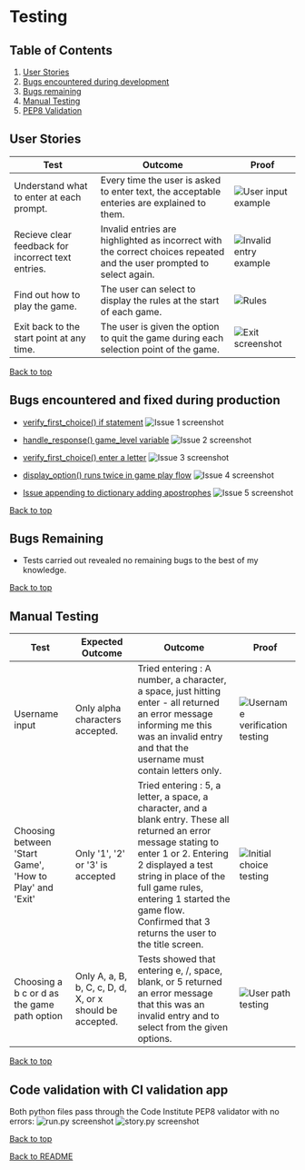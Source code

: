 # Testing

## Table of Contents

1. [User Stories](#user-stories)
2. [Bugs encountered during development](#bugs-encountered-and-fixed-during-production)
3. [Bugs remaining](#bugs-remaining)
4. [Manual Testing](#manual-testing)
5. [PEP8 Validation](#code-validation-with-ci-validation-app)

## User Stories

| Test  | Outcome | Proof |
|----|--------|--------|
|Understand what to enter at each prompt.| Every time the user is asked to enter text, the acceptable enteries are explained to them. | ![User input example](documentation/user_choice.png)|
|Recieve clear feedback for incorrect text entries.|Invalid entries are highlighted as incorrect with the correct choices repeated and the user prompted to select again.|![Invalid entry example](documentation/invalid_choice.png)|
|Find out how to play the game.| The user can select to display the rules at the start of each game.|![Rules](documentation/rules.png)|
Exit back to the start point at any time. | The user is given the option to quit the game during each selection point of the game. | ![Exit screenshot](documentation/exit.png)

[Back to top](#testing)

## Bugs encountered and fixed during production

* [verify_first_choice() if statement](https://github.com/ccp84/go_north/issues/1)
![Issue 1 screenshot](documentation/issue_1.png)

* [handle_response() game_level variable](https://github.com/ccp84/go_north/issues/2)
![Issue 2 screenshot](documentation/issue_2.png)

* [verify_first_choice() enter a letter](https://github.com/ccp84/go_north/issues/3)
![Issue 3 screenshot](documentation/issue_3.png)

* [display_option() runs twice in game play flow](https://github.com/ccp84/go_north/issues/4)
![Issue 4 screenshot](documentation/issue_4.png)

* [Issue appending to dictionary adding apostrophes](https://github.com/ccp84/go_north/issues/5)
![Issue 5 screenshot](documentation/issue_5.png)

[Back to top](#testing)

## Bugs Remaining

* Tests carried out revealed no remaining bugs to the best of my knowledge.

[Back to top](#testing)

## Manual Testing

| Test | Expected Outcome | Outcome | Proof |
| ---  | -----------------| ------- | ----- |
|Username input| Only alpha characters accepted. | Tried entering : A number, a character, a space, just hitting enter - all returned an error message informing me this was an invalid entry and that the username must contain letters only. | ![Username verification testing](documentation/player_name_testing.png) |
| Choosing between 'Start Game', 'How to Play' and 'Exit' | Only '1', '2' or '3' is accepted | Tried entering : 5, a letter, a space, a character, and a blank entry. These all returned an error message stating to enter 1 or 2. Entering 2 displayed a test string in place of the full game rules, entering 1 started the game flow. Confirmed that 3 returns the user to the title screen. | ![Initial choice testing](documentation/initial_choice_testing.png) |
| Choosing a b c or d as the game path option | Only A, a, B, b, C, c, D, d, X, or x should be accepted. | Tests showed that entering e, /, space, blank, or 5 returned an error message that this was an invalid entry and to select from the given options. | ![User path testing](documentation/game_path_choice_test.png) |

[Back to top](#testing)

## Code validation with CI validation app

Both python files pass through the Code Institute PEP8 validator with no errors:
![run.py screenshot](documentation/runpy_verify.png)
![story.py screenshot](documentation/storypy_verify.png)

[Back to top](#testing)

[Back to README](README.md#testing)